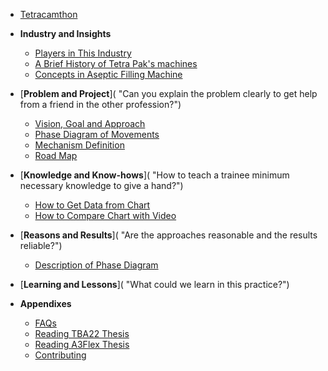 - [Tetracamthon]()

- **Industry and Insights**
    - [Players in This Industry](players.md "TODO")
    - [A Brief History of Tetra Pak's machines](history.md "TODO")
    - [Concepts in Aseptic Filling Machine](concepts.md "TODO")

- [**Problem and Project**]( "Can you explain the problem clearly to get help from a friend in the other profession?")
    - [Vision, Goal and Approach](intension.md "Personal motivation")
    - [Phase Diagram of Movements]()
    - [Mechanism Definition](mechanism.md)
    - [Road Map](map.md)
    
- [**Knowledge and Know-hows**]( "How to teach a trainee minimum necessary knowledge to give a hand?")
    - [How to Get Data from Chart](sourcedata.md "DONE")
    - [How to Compare Chart with Video](compare.md "DONE")
    
- [**Reasons and Results**]( "Are the approaches reasonable and the results reliable?")
    - [Description of Phase Diagram]()
    
- [**Learning and Lessons**]( "What could we learn in this practice?")

- **Appendixes**
    - [FAQs](faqs.md)
    - [Reading TBA22 Thesis](thesis-chain-driven.md)
    - [Reading A3Flex Thesis](note-of-servo-driven.md)
    - [Contributing](../CONTRIBUTING.md)


